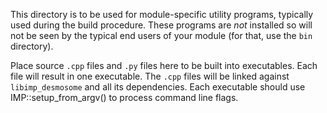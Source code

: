 This directory is to be used for module-specific utility programs, typically
used during the build procedure. These programs are *not* installed so will
not be seen by the typical end users of your module (for that, use the `bin`
directory).

Place source `.cpp` files and `.py` files here to be built into
executables. Each file will result in one executable. The `.cpp` files
will be linked against `libimp_desmosome` and all its dependencies. Each
executable should use IMP::setup_from_argv() to process command
line flags.
